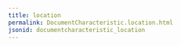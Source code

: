 ```yaml
---
title: location
permalink: DocumentCharacteristic.location.html
jsonid: documentcharacteristic_location
---
```

